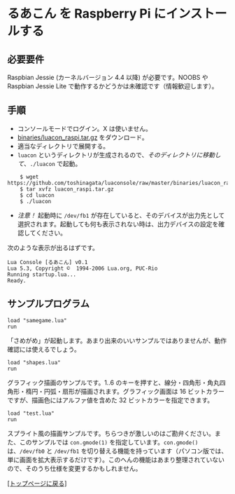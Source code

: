 # るあこん を Raspberry Pi にインストールする

## 必要要件

Raspbian Jessie (カーネルバージョン 4.4 以降) が必要です。NOOBS や Raspbian Jessie Lite で動作するかどうかは未確認です（情報歓迎します）。

## 手順

* コンソールモードでログイン。X は使いません。
* [binaries/luacon_raspi.tar.gz](../binaries/luacon_raspi.tar.gz) をダウンロード。
* 適当なディレクトリで展開する。
* `luacon` というディレクトリが生成されるので、*そのディレクトリに移動して*、`./luacon` で起動。

```
    $ wget https://github.com/toshinagata/luaconsole/raw/master/binaries/luacon_raspi.tar.gz
    $ tar xvfz luacon_raspi.tar.gz
    $ cd luacon
    $ ./luacon
```

* *注意！* 起動時に `/dev/fb1` が存在していると、そのデバイスが出力先として選択されます。起動しても何も表示されない時は、出力デバイスの設定を確認してください。

次のような表示が出るはずです。

    Lua Console [るあこん] v0.1
    Lua 5.3, Copyright ©  1994-2006 Lua.org, PUC-Rio
    Running startup.lua...
    Ready.

## サンプルプログラム

    load "samegame.lua"
    run

「さめがめ」が起動します。あまり出来のいいサンプルではありませんが、動作確認には使えるでしょう。

    load "shapes.lua"
    run

グラフィック描画のサンプルです。1..6 のキーを押すと、線分・四角形・角丸四角形・楕円・円弧・扇形が描画されます。グラフィック画面は 16 ビットカラーですが、描画色にはアルファ値を含めた 32 ビットカラーを指定できます。

    load "test.lua"
    run

スプライト風の描画サンプルです。ちらつきが激しいのはご勘弁ください。また、このサンプルでは `con.gmode(1)` を指定しています。`con.gmode()` は、`/dev/fb0` と `/dev/fb1` を切り替える機能を持っています（パソコン版では、単に画面を拡大表示するだけです）。このへんの機能はあまり整理されていないので、そのうち仕様を変更するかもしれません。

[\[トップページに戻る\]](../README.md)
